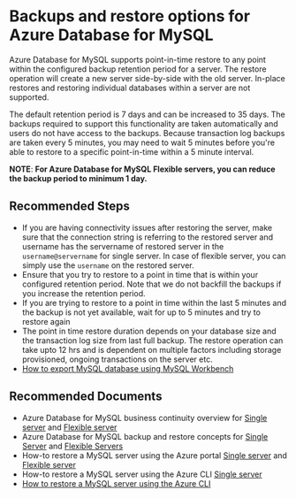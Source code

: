 <properties
    pageTitle="Backups and restore options for Azure Database for MySQL"
    description="Backups and restore options for Azure Database for MySQL"
    service="microsoft.dbformysql"
    resource="servers"
    authors="kummanish"
    ms.author="manishku"
    displayOrder="140"
    selfHelpType="generic"
    supportTopicIds="32640083"
    resourceTags="servers, databases"
    productPesIds="16221"
    cloudEnvironments="public, Fairfax, usnat, ussec, Mooncake"
    articleId="53cc541f-c3de-406e-93cf-cab3a0842fce"
	ownershipId="AzureData_AzureDatabaseforMySQL"
/>

# Backups and restore options for Azure Database for MySQL

Azure Database for MySQL supports point-in-time restore to any point within the configured backup retention period for a server. The restore operation will create a new server side-by-side with the old server. In-place restores and restoring individual databases within a server are not supported.

The default retention period is 7 days and can be increased to 35 days. The backups required to support this functionality are taken automatically and users do not have access to the backups. Because transaction log backups are taken every 5 minutes, you may need to wait 5 minutes before you're able to restore to a specific point-in-time within a 5 minute interval.

**NOTE**: **For Azure Database for MySQL Flexible servers, you can reduce the backup period to minimum 1 day.**

## **Recommended Steps**

* If you are having connectivity issues after restoring the server, make sure that the connection string is referring to the restored server and username has the servername of restored server in the `username@servername` for single server. In case of flexible server, you can simply use the `username` on the restored server.
* Ensure that you try to restore to a point in time that is within your configured retention period. Note that we do not backfill the backups if you increase the retention period.
* If you are trying to restore to a point in time within the last 5 minutes and the backup is not yet available, wait for up to 5 minutes and try to restore again
* The point in time restore duration depends on your database size and the transaction log size from last full backup. The restore operation can take upto 12 hrs and is dependent on multiple factors including storage provisioned, ongoing transactions on the server etc.
* [How to export MySQL database using MySQL Workbench](https://docs.microsoft.com/azure/mysql/concepts-migrate-import-export#import-and-export-by-using-mysql-workbench)

## **Recommended Documents**

*   Azure Database for MySQL business continuity overview for [Single server](https://docs.microsoft.com/azure/mysql/concepts-business-continuity) and [Flexible server](https://docs.microsoft.com/azure/mysql/flexible-servers/concepts-business-continuity)
*   Azure Database for MySQL backup and restore concepts for [Single Server](https://docs.microsoft.com/azure/mysql/concepts-backup) and [Flexible Servers](https://docs.microsoft.com/azure/mysql/flexible-servers/concepts-backup)
*   How-to restore a MySQL server using the Azure portal [Single server](https://docs.microsoft.com/azure/mysql/howto-restore-server-portal) and [Flexible server](https://docs.microsoft.com/azure/mysql/flexible-server/how-to-restore-server-portal)
*   How-to restore a MySQL server using the Azure CLI [Single server](https://docs.microsoft.com/azure/mysql/howto-restore-server-cli)
*   [How to restore a MySQL server using the Azure CLI](https://docs.microsoft.com/azure/mysql/howto-restore-server-cli)
